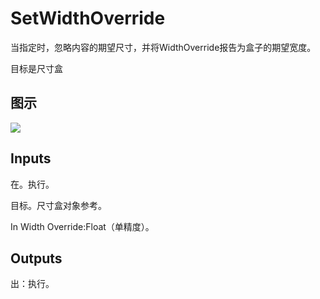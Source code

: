 # SetWidthOverride

当指定时，忽略内容的期望尺寸，并将WidthOverride报告为盒子的期望宽度。

目标是尺寸盒

## 图示

![]($-20221218-19393454.png)

## Inputs

在。执行。

目标。尺寸盒对象参考。

In Width Override:Float（单精度）。  

## Outputs

出：执行。
